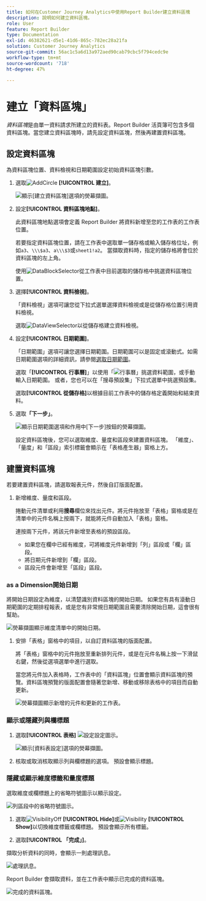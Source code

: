 ```yaml
---
title: 如何在Customer Journey Analytics中使用Report Builder建立資料區塊
description: 說明如何建立資料區塊。
role: User
feature: Report Builder
type: Documentation
exl-id: 46382621-d5e1-41d6-865c-782ec28a21fa
solution: Customer Journey Analytics
source-git-commit: 56ac1c5a6d13a972aed90cab79cbc5f794cedc9e
workflow-type: tm+mt
source-wordcount: '718'
ht-degree: 47%

---
```


# 建立「資料區塊」

*資料區塊*&#x200B;是由單一資料請求所建立的資料表。Report Builder 活頁簿可包含多個資料區塊。當您建立資料區塊時，請先設定資料區塊，然後再建置資料區塊。

## 設定資料區塊

為資料區塊位置、資料檢視和日期範圍設定初始資料區塊引數。

1. 選取![AddCircle](/help/assets/icons/AddCircle.svg) **[!UICONTROL 建立]**。

   ![顯示[建立資料區塊]選項的熒幕擷圖。](./assets/create-datablock.png)

1. 設定&#x200B;**[!UICONTROL 資料區塊地點]**。

   此資料區塊地點選項會定義 Report Builder 將資料新增至您的工作表的工作表位置。

   若要指定資料區塊位置，請在工作表中選取單一儲存格或輸入儲存格位址，例如`a3`、`\\\$a3`、`a\\\$3`或`sheet1!a2`。 當擷取資料時，指定的儲存格將會位於資料區塊的左上角。

   使用![DataBlockSelector](/help/assets/icons/DataBlockSelector.svg)從工作表中目前選取的儲存格中挑選資料區塊位置。

1. 選擇&#x200B;**[!UICONTROL 資料檢視]**。

   「資料檢視」選項可讓您從下拉式選單選擇資料檢視或是從儲存格位置引用資料檢視。

   選取![DataViewSelector](/help/assets/icons/DataViewSelector.svg)以從儲存格建立資料檢視。

1. 設定&#x200B;**[!UICONTROL 日期範圍]**。

   「日期範圍」選項可讓您選擇日期範圍。日期範圍可以是固定或滾動式。如需日期範圍選項的詳細資訊，請參閱[選取日期範圍](select-date-range.md)。

   選取「**[!UICONTROL 行事曆]**」以使用「![行事曆](/help/assets/icons/Calendar.svg)」挑選資料範圍，或手動輸入日期範圍。 或者，您也可以在「搜尋預設集」下拉式選單中挑選預設集。

   選取&#x200B;**[!UICONTROL 從儲存格]**&#x200B;以根據目前工作表中的儲存格定義開始和結束資料。

1. 選取&#x200B;**「下一步」**。

   ![顯示日期範圍選項和作用中[下一步]按鈕的熒幕擷圖。](./assets/choose_date_data_view3.png)

   設定資料區塊後，您可以選取維度、量度和區段來建置資料區塊。 「維度」、「量度」和「區段」索引標籤會顯示在「表格產生器」窗格上方。

## 建置資料區塊

若要建置資料區塊，請選取報表元件，然後自訂版面配置。

1. 新增維度、量度和區段。

   捲動元件清單或利用&#x200B;**搜尋**&#x200B;欄位來找出元件。將元件拖放至「表格」窗格或是在清單中的元件名稱上按兩下，就能將元件自動加入「表格」窗格。

   連按兩下元件，將該元件新增至表格的預設區段。

   - 如果您在欄中已經有維度，可將維度元件新增到「列」區段或「欄」區段。
   - 將日期元件新增到「欄」區段。
   - 區段元件會新增至「區段」區段。

### as a Dimension開始日期

將開始日期設定為維度，以清楚識別資料區塊的開始日期。 如果您有具有滾動日期範圍的定期排程報表，或是您有非常規日期範圍且需要清除開始日期，這會很有幫助。

![熒幕擷圖顯示維度清單中的開始日期。](./assets/start-date-dimension.png)

1. 安排「表格」窗格中的項目，以自訂資料區塊的版面配置。

   將「表格」窗格中的元件拖放至重新排列元件，或是在元件名稱上按一下滑鼠右鍵，然後從選項選單中進行選取。

   當您將元件加入表格時，工作表中的「資料區塊」位置會顯示資料區塊的預覽。資料區塊預覽的版面配置會隨著您新增、移動或移除表格中的項目而自動更新。

   ![熒幕擷圖顯示新增的元件和更新的工作表。](./assets/image10.png)

### 顯示或隱藏列與欄標題

1. 選取&#x200B;**[!UICONTROL 表格]** ![設定](/help/assets/icons/Setting.svg)設定圖示。

   ![顯示[資料表設定]選項的熒幕擷圖。](./assets/table-settings.png)

1. 核取或取消核取顯示列與欄標題的選項。 預設會顯示標題。

### 隱藏或顯示維度標籤和量度標題

選取維度或欄標題上的省略符號圖示以顯示設定。

![列區段中的省略符號圖示。](./assets/row-heading.png)

1. 選取![VisibilityOff](/help/assets/icons/VisibilityOff.svg) **[!UICONTROL Hide]**&#x200B;或![Visibility](/help/assets/icons/Visibility.svg) **[!UICONTROL Show]**&#x200B;以切換維度標籤或欄標題。 預設會顯示所有標籤。

1. 選取&#x200B;**[!UICONTROL 「完成」]**。


擷取分析資料的同時，會顯示一則處理訊息。

![處理訊息。](./assets/image11.png)

Report Builder 會擷取資料，並在工作表中顯示已完成的資料區塊。

![完成的資料區塊。](./assets/image12.png)
